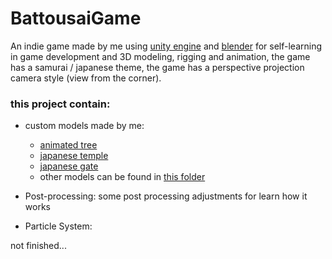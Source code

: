 # BattousaiGame

An indie game made by me using [unity engine](https://unity3d.com/pt) and [blender](https://www.blender.org/) for self-learning in game development and 3D modeling, rigging and animation, the game has a samurai / japanese theme, the game has a perspective projection camera style (view from the corner).

### this project contain:
  - custom models made by me:
    - [animated tree](https://skfb.ly/6Av7P)
    - [japanese temple](https://skfb.ly/6ADR9)
    - [japanese gate](https://skfb.ly/6ADRp)
    - other models can be found in [this folder](/Assets/models/)
    
  - Post-processing:
    some post processing adjustments for learn how it works
    
  - Particle System:
    
not finished...
